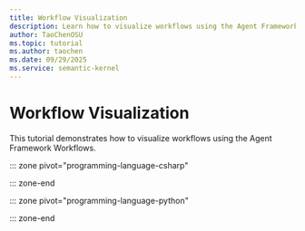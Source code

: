 ```yaml
---
title: Workflow Visualization
description: Learn how to visualize workflows using the Agent Framework.
author: TaoChenOSU
ms.topic: tutorial
ms.author: taochen
ms.date: 09/29/2025
ms.service: semantic-kernel
---
```


# Workflow Visualization

This tutorial demonstrates how to visualize workflows using the Agent Framework Workflows.

::: zone pivot="programming-language-csharp"

::: zone-end

::: zone pivot="programming-language-python"

::: zone-end